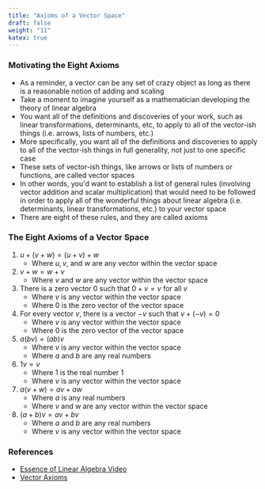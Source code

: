 ```yaml
---
title: "Axioms of a Vector Space"
draft: false
weight: "11"
katex: true
---
```


### Motivating the Eight Axioms
- As a reminder, a vector can be any set of crazy object as long as there is a reasonable notion of adding and scaling
- Take a moment to imagine yourself as a mathematician developing the theory of linear algebra
- You want all of the definitions and discoveries of your work, such as linear transformations, determinants, etc, to apply to all of the vector-ish things (i.e. arrows, lists of numbers, etc.)
- More specifically, you want all of the definitions and discoveries to apply to all of the vector-ish things in full generality, not just to one specific case
- These sets of vector-ish things, like arrows or lists of numbers or functions, are called vector spaces
- In other words, you'd want to establish a list of general rules (involving vector addition and scalar multiplication) that would need to be followed in order to apply all of the wonderful things about linear algebra (i.e. determinants, linear transformations, etc.) to your vector space
- There are eight of these rules, and they are called axioms

### The Eight Axioms of a Vector Space
1. $u + (v + w) = (u + v) + w$
	- Where $u, v,$ and $w$ are any vector within the vector space
2. $v + w = w + v$
	- Where $v$ and $w$ are any vector within the vector space
3. There is a zero vector $0$ such that $0 + v = v$ for all $v$
	- Where $v$ is any vector within the vector space
	- Where $0$ is the zero vector of the vector space
4. For every vector $v$, there is a vector $-v$ such that $v + (-v) = 0$
	- Where $v$ is any vector within the vector space
	- Where $0$ is the zero vector of the vector space
5. $a(bv) = (ab)v$
	- Where $v$ is any vector within the vector space
	- Where $a$ and $b$ are any real numbers
6. $1v = v$
	- Where $1$ is the real number $1$
	- Where $v$ is any vector within the vector space
7. $a(v+w) = av + aw$
	- Where $a$ is any real numbers
	- Where $v$ and w are any vector within the vector space
8. $(a+b)v = av + bv$
	- Where $a$ and $b$ are any real numbers
	- Where $v$ is any vector within the vector space

### References
- [Essence of Linear Algebra Video](https://www.youtube.com/watch?v=TgKwz5Ikpc8&list=PLZHQObOWTQDPD3MizzM2xVFitgF8hE_ab&index=15)
- [Vector Axioms](https://www.math.ucla.edu/~tao/resource/general/121.1.00s/vector_axioms.html)
